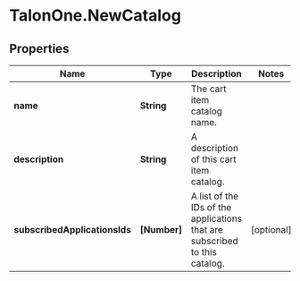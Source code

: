 # TalonOne.NewCatalog

## Properties

Name | Type | Description | Notes
------------ | ------------- | ------------- | -------------
**name** | **String** | The cart item catalog name. | 
**description** | **String** | A description of this cart item catalog. | 
**subscribedApplicationsIds** | **[Number]** | A list of the IDs of the applications that are subscribed to this catalog. | [optional] 


